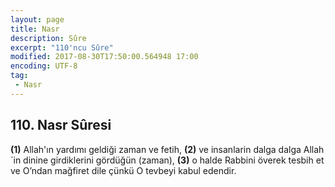 ```yaml
---
layout: page
title: Nasr
description: Sûre
excerpt: "110'ncu Sûre"
modified: 2017-08-30T17:50:00.564948 17:00
encoding: UTF-8
tag: 
 - Nasr
---
```


## 110. Nasr Sûresi

**(1)** Allah'ın yardımı geldiği zaman ve fetih,
**(2)** ve insanlarin dalga dalga Allah´in dinine  girdiklerini gördüğün (zaman),
**(3)** o halde Rabbini överek tesbih et ve O’ndan mağfiret dile çünkü O tevbeyi kabul edendir.
